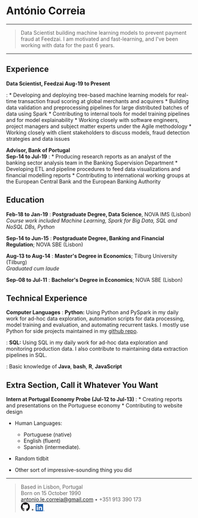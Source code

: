 António Correia
=================
----

>  Data Scientist building machine learning models to prevent
>  payment fraud at Feedzai. I am motivated and fast-learning,
>  and I've been working with data for the past 6 years.

----

Experience
----------

**Data Scientist, Feedzai Aug-19 to Present**

:   * Developing and deploying tree-based machine learning models for real-time transaction fraud scoring at global merchants and acquirers
    * Building data validation and preprocessing pipelines for large distributed batches of data using Spark
    * Contributing to internal tools for model training pipelines and for model explainability
    * Working closely with software engineers, project managers and subject matter experts under the Agile methodology
    * Working closely with client stakeholders to discuss models, fraud detection strategies and data issues
 
**Advisor, Bank of Portugal <br> Sep-14 to Jul-19**
:   * Producing research reports as an analyst of the banking sector analysis team in the Banking Supervision Department
    * Developing ETL and pipeline procedures to feed data visualizations and financial modelling reports
    * Contributing to international working groups at the European Central Bank and the European Banking Authority


Education
---------

**Feb-18 to Jan-19**
:   **Postgraduate Degree, Data Science**, NOVA IMS (Lisbon) <br>
    *Course work included Machine Learning, Spark for Big Data, SQL and NoSQL DBs, Python*

**Sep-14 to Jun-15**
:   **Postgraduate Degree, Banking and Financial Regulation**; NOVA SBE (Lisbon)

**Aug-13 to Aug-14**
:   **Master's Degree in Economics**; Tilburg University (Tilburg) <br>
    *Graduated _cum laude_*
    
**Sep-08 to Jul-11**
:   **Bachelor's Degree in Economics**; NOVA SBE (Lisbon)

Technical Experience
--------------------

**Computer Languages**
:   **Python:** Using Python and PySpark in my daily work for ad-hoc
    data exploration, automation scripts for data processing, model 
    training and evaluation, and automating recurrent tasks. I mostly use
    Python for side projects maintained in my [github repo](https://github.com/aglcorreia/).

:   **SQL:** Using SQL in my daily work for ad-hoc data exploration
    and monitoring production data. I also contribute to maintaining
    data extraction pipelines in SQL.

:   Basic knowledge of **Java**, **bash**, **R**, **JavaScript**

Extra Section, Call it Whatever You Want
----------------------------------------

**Intern at Portugal Economy Probe (Jul-12 to Jul-13)**
:   * Creating reports and presentations on the Portuguese economy
    * Contributing to website design

* Human Languages:

     * Portuguese (native)
     * English (fluent)
     * Spanish (intermediate).

* Random tidbit

* Other sort of impressive-sounding thing you did

----

> Based in Lisbon, Portugal <br>
> Born on 15 October 1990 <br>
> <antonio.le.correia@gmail.com> • +351 913 390 173 <br>
> <a href="https://github.com/aglcorreia/"><img alt="GitHub repo" src="./images/GitHub-Mark-32px.png?raw=true" width="24"/></a> • <a href="https://www.linkedin.com/in/antonioglcorreia/"><img alt="LinkedIn page" src="./images/LI-In-Bug.png?raw=true" width="24"/></a>
